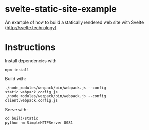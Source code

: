 # svelte-static-site-example

An example of how to build a statically rendered web site with Svelte (http://svelte.technology). 

# Instructions

Install dependencies with

    npm install

Build with:

    ./node_modules/webpack/bin/webpack.js --config static.webpack.config.js
    ./node_modules/webpack/bin/webpack.js --config client.webpack.config.js

Serve with:

    cd build/static
    python -m SimpleHTTPServer 8081

